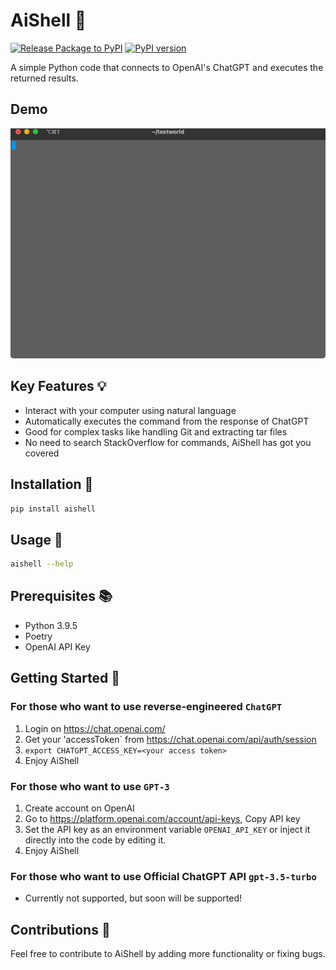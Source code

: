 # AiShell 🤖

[![Release Package to PyPI](https://github.com/code-yeongyu/AiShell/actions/workflows/release.yml/badge.svg)](https://github.com/code-yeongyu/AiShell/actions/workflows/release.yml)
[![PyPI version](https://badge.fury.io/py/aishell.svg)](https://badge.fury.io/py/aishell)


A simple Python code that connects to OpenAI's ChatGPT and executes the returned results.

## Demo

![Demo](images/example.gif)

## Key Features 💡

- Interact with your computer using natural language
- Automatically executes the command from the response of ChatGPT
- Good for complex tasks like handling Git and extracting tar files
- No need to search StackOverflow for commands, AiShell has got you covered

## Installation 🔧

```sh
pip install aishell
```

## Usage 📝

```sh
aishell --help
```

## Prerequisites 📚

- Python 3.9.5
- Poetry
- OpenAI API Key

## Getting Started 🚀

### For those who want to use reverse-engineered `ChatGPT`

1. Login on <https://chat.openai.com/>
1. Get your 'accessToken` from <https://chat.openai.com/api/auth/session>
1. `export CHATGPT_ACCESS_KEY=<your access token>`
1. Enjoy AiShell

### For those who want to use `GPT-3`

1. Create account on OpenAI
1. Go to <https://platform.openai.com/account/api-keys>, Copy API key
1. Set the API key as an environment variable `OPENAI_API_KEY` or inject it directly into the code by editing it.
1. Enjoy AiShell

### For those who want to use Official ChatGPT API `gpt-3.5-turbo`

- Currently not supported, but soon will be supported!

## Contributions 💬

Feel free to contribute to AiShell by adding more functionality or fixing bugs.
